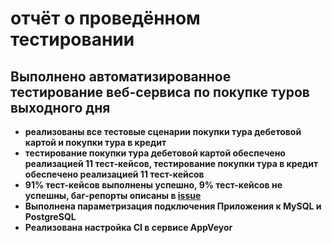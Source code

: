 # отчёт о проведённом тестировании

## Выполнено автоматизированное тестирование веб-сервиса по покупке туров выходного дня

* **реализованы все тестовые сценарии покупки тура дебетовой картой и покупки тура в кредит**
* **тестирование покупки тура дебетовой картой обеспечено реализацией 11 тест-кейсов, тестирование покупки тура в кредит
  обеспечено реализацией 11 тест-кейсов**
* **91% тест-кейсов выполнены успешно, 9% тест-кейсов не успешны, баг-репорты описаны
  в [issue](https://github.com/UBCh/courseProject/issues)**
* **Выполнена параметризация подключения Приложения к MySQL и PostgreSQL**
* **Реализована настройка CI в сервисе AppVeyor**
